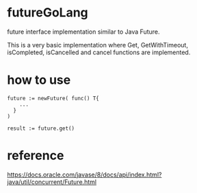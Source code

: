 # futureGoLang
future interface implementation similar to Java Future.

This is a very basic implementation where Get, GetWithTimeout, isCompleted, isCancelled and cancel functions are implemented.

# how to use

```
future := newFuture( func() T{
    ...
  }
)

result := future.get()
```

# reference

https://docs.oracle.com/javase/8/docs/api/index.html?java/util/concurrent/Future.html
